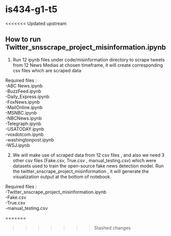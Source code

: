# is434-g1-t5
<<<<<<< Updated upstream
## How to run Twitter_snsscrape_project_misinformation.ipynb

1. Run 12 ipynb files under code/misinformation directory to scrape tweets from 12 News Medias at chosen timeframe, it will create corresponding csv files which are scraped data <br />

Required files : <br />
-ABC News.ipynb <br />
-BuzzFeed.ipynb <br />
-Daily_Express.ipynb <br />
-FoxNews.ipynb <br />
-MailOnline.ipynb <br />
-MSNBC.ipynb <br />
-NBCNews.ipynb <br />
-Telegraph.ipynb <br />
-USATODAY.ipynb <br />
-voxdotcom.ipynb <br />
-washingtonpost.ipynb <br />
-WSJ.ipynb

2. We will make use of scraped data from 12 csv files , and also we need 3 other csv files (Fake.csv, True.csv , manual_testing.csv) which were datasets used to train the open-source fake news detection model. Run the twitter_snscrape_project_misinformation , it will generate the visualization output at the bottom of notebook. <br />

Required files : <br />
-Twitter_snscrape_project_misinformation.ipynb <br />
-Fake.csv <br />
-True.csv <br />
-manual_testing.csv <br />



=======
>>>>>>> Stashed changes
